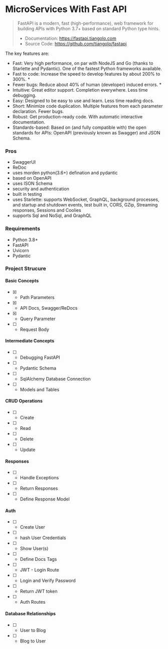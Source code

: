# MicroServices With Fast API

> FastAPI is a modern, fast (high-performance), web framework for building APIs with Python 3.7+ based on standard Python type hints.
>
> - Documentation: https://fastapi.tiangolo.com
> - Source Code: https://github.com/tiangolo/fastapi

The key features are:

- Fast: Very high performance, on par with NodeJS and Go (thanks to Starlette and Pydantic). One of the fastest Python frameworks available.
- Fast to code: Increase the speed to develop features by about 200% to 300%. \*
- Fewer bugs: Reduce about 40% of human (developer) induced errors. \*
- Intuitive: Great editor support. Completion everywhere. Less time debugging.
- Easy: Designed to be easy to use and learn. Less time reading docs.
- Short: Minimize code duplication. Multiple features from each parameter declaration. Fewer bugs.
- Robust: Get production-ready code. With automatic interactive documentation.
- Standards-based: Based on (and fully compatible with) the open standards for APIs: OpenAPI (previously known as Swagger) and JSON Schema.

### Pros

- SwaggerUI
- ReDoc
- uses morden python(3.6+) defination and pydantic
- based on OpenAPI
- uses ISON Schema
- security and authentication
- built in testing
- uses Starlette: supports WebSocket, GraphQL, background processes, and startup and shutdown events, test built in, CORS, GZip, Streaming responses, Sessions and Coolies
- supports Sql and NoSql, and GraphQL

### Requirements

- Python 3.8+
- FastAPI
- Uvicorn
- Pydantic

### Project Strucure

#### Basic Concepts

- [x] - Path Parameters
- [x] - API Docs, Swagger/ReDocs
- [x] - Query Parameter
- [ ] - Request Body

#### Intermediate Concepts

- [ ] - Debugging FastAPI
- [ ] - Pydantic Schema
- [ ] - SqlAlchemy Database Connection
- [ ] - Models and Tables

#### CRUD Operations

- [ ] - Create
- [ ] - Read
- [ ] - Delete
- [ ] - Update

#### Responses

- [ ] - Handle Exceptions
- [ ] - Return Responses
- [ ] - Define Response Model

#### Auth

- [ ] - Create User
- [ ] - hash User Credentials
- [ ] - Show User(s)
- [ ] - Define Docs Tags
- [ ] - JWT - Login Route
- [ ] - Login and Verify Password
- [ ] - Return JWT token
- [ ] - Auth Routes

#### Database Relationships

- [ ] - User to Blog
- [ ] - Blog to User
